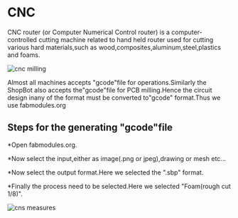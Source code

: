 
# CNC



CNC router (or Computer Numerical Control router) is a computer-controlled cutting machine related to hand held router used for cutting various hard materials,such as wood,composites,aluminum,steel,plastics and foams.  



![cnc milling](https://user-images.githubusercontent.com/32705189/31944677-b6fe66de-b881-11e7-8225-bcff10b5876b.jpg)




Almost all machines accepts "gcode"file for operations.Similarly the ShopBot also accepts the"gcode"file for PCB milling.Hence the circuit design inany of the format must be converted to"gcode" format.Thus we use fabmodules.org


## Steps for the generating "gcode"file



*Open fabmodules.org.




*Now select the input,either as image(.png or jpeg),drawing or mesh etc...




*Now select the output format.Here we selected the ".sbp" format.




*Finally the process need to be selected.Here we selected "Foam(rough cut 1/8)".





![cns measures](https://user-images.githubusercontent.com/32705189/31945791-07b773a6-b885-11e7-897b-599a77745035.png)


